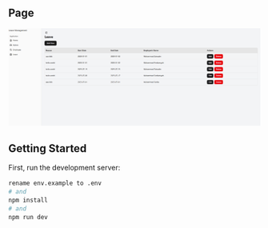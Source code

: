 ## Page

![Page](./Screenshot%202025-07-02%20144052.png)

## Getting Started

First, run the development server:

```bash
rename env.example to .env
# and
npm install
# and
npm run dev
```
